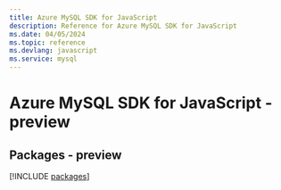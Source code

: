 ```yaml
---
title: Azure MySQL SDK for JavaScript
description: Reference for Azure MySQL SDK for JavaScript
ms.date: 04/05/2024
ms.topic: reference
ms.devlang: javascript
ms.service: mysql
---
```

# Azure MySQL SDK for JavaScript - preview
## Packages - preview
[!INCLUDE [packages](mysql-index.md)]